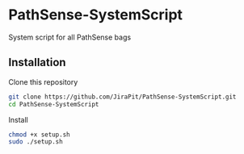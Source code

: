 # PathSense-SystemScript

System script for all PathSense bags

## Installation

Clone this repository
```sh
git clone https://github.com/JiraPit/PathSense-SystemScript.git
cd PathSense-SystemScript
```

Install
```sh
chmod +x setup.sh
sudo ./setup.sh
```
